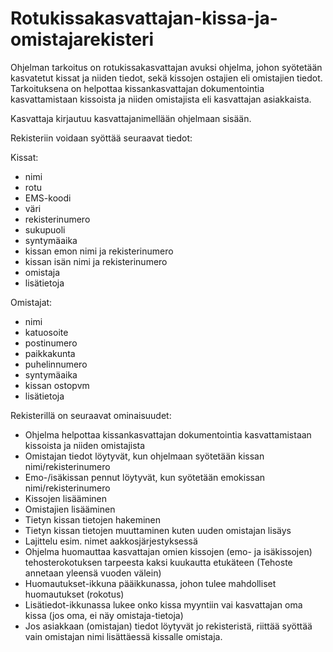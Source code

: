 # Rotukissakasvattajan-kissa-ja-omistajarekisteri

Ohjelman tarkoitus on rotukissakasvattajan avuksi ohjelma, johon syötetään kasvatetut kissat ja niiden tiedot, sekä kissojen ostajien eli omistajien tiedot. Tarkoituksena on helpottaa kissankasvattajan dokumentointia kasvattamistaan kissoista ja niiden omistajista eli kasvattajan asiakkaista.

Kasvattaja kirjautuu kasvattajanimellään ohjelmaan sisään.

Rekisteriin voidaan syöttää seuraavat tiedot:

Kissat:
- nimi
- rotu
- EMS-koodi
- väri
- rekisterinumero
- sukupuoli
- syntymäaika
- kissan emon nimi ja rekisterinumero
- kissan isän nimi ja rekisterinumero
- omistaja
- lisätietoja

Omistajat:
- nimi
- katuosoite
- postinumero
- paikkakunta
- puhelinnumero
- syntymäaika
- kissan ostopvm
- lisätietoja

Rekisterillä on seuraavat ominaisuudet:
- Ohjelma helpottaa kissankasvattajan dokumentointia kasvattamistaan kissoista ja niiden omistajista
- Omistajan tiedot löytyvät, kun ohjelmaan syötetään kissan nimi/rekisterinumero
- Emo-/isäkissan pennut löytyvät, kun syötetään emokissan nimi/rekisterinumero
- Kissojen lisääminen
- Omistajien lisääminen
- Tietyn kissan tietojen hakeminen
- Tietyn kissan tietojen muuttaminen kuten uuden omistajan lisäys
- Lajittelu esim. nimet aakkosjärjestyksessä 
- Ohjelma huomauttaa kasvattajan omien kissojen (emo- ja isäkissojen) tehosterokotuksen tarpeesta kaksi kuukautta etukäteen (Tehoste annetaan yleensä vuoden välein)
- Huomautukset-ikkuna pääikkunassa, johon tulee mahdolliset huomautukset (rokotus)
- Lisätiedot-ikkunassa lukee onko kissa myyntiin vai kasvattajan oma kissa (jos oma, ei näy omistaja-tietoja)
- Jos asiakkaan (omistajan) tiedot löytyvät jo rekisteristä, riittää syöttää vain omistajan nimi lisättäessä kissalle omistaja.



